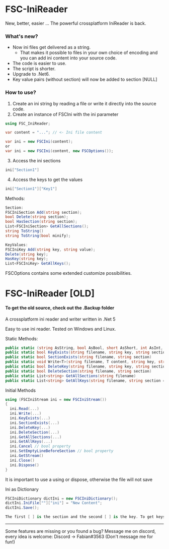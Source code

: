 # FSC-IniReader
New, better, easier ...
The powerful crossplatform IniReader is back.

### What's new?
- Now ini files get delivered as a string. 
    - That makes it possible to files in your own choice of encoding and you can add ini content into your source code.
- The code is easier to use.
- The script is shorter.
- Upgrade to .Net6.
- Key value pairs (without section) will now be added to section [NULL]

### How to use?
1. Create an ini string by reading a file or write it directly into the source code.
2. Create an instance of FSCIni with the ini parameter
```cs
using FSC_IniReader;

var content = "..."; // <- Ini file content

var ini = new FSCIni(content);
or
var ini = new FSCIni(content, new FSCOptions());
```
3. Access the ini sections
```cs
ini["Section1"]
```
4. Access the keys to get the values
```cs
ini["Section1"]["Key1"]
```

Methods:
```cs
Section:
FSCIniSection Add(string section);
bool Delete(string section);
bool HasSection(string section);
List<FSCIniSection> GetAllSections();
string ToString()
string ToString(bool minify);

KeyValues:
FSCIniKey Add(string key, string value);
Delete(string key);
HasKey(string key);
List<FSCIniKey> GetAllKeys();
```

FSCOptions contains some extended customize possibilities.

# FSC-IniReader [OLD]
#### To get the old source, check out the .Backup folder
A crossplatform ini reader and writer written in .Net 5

Easy to use ini reader. Tested on Windows and Linux.

Static Methods:
```cs
public static (string AsString, bool AsBool, short AsShort, int AsInt, long AsLong, float AsFloat, double AsDouble) Read(string filename, string key, string section = null)
public static bool KeyExists(string filename, string key, string section = null)
public static bool SectionExists(string filename, string section)
public static void Write<T>(string filename, T content, string key, string section = null)
public static bool DeleteKey(string filename, string key, string section = null)
public static bool DeleteSection(string filename, string section)
public static List<string> GetAllSections(string filename)
public static List<string> GetAllKeys(string filename, string section = "")
```

Initial Methods
```cs
using (FSCIniStream ini = new FSCIniStream())
{
  ini.Read(...)
  ini.Write(...)
  ini.KeyExists(...)
  ini.SectionExists(...)
  ini.DeleteKey(...)
  ini.DeleteSection(...)
  ini.GetAllSections(...)
  ini.GetAllKeys(...)
  ini.Cancel // bool property
  ini.SetEmptyLineBeforeSection // bool property
  ini.GetStream()
  ini.Close()
  ini.Dispose()
}
```
It is important to use a using or dispose, otherwise the file will not save

Ini as Dictionary
```cs
FSCIniDictionary dictIni = new FSCIniDictionary();
dictIni.IniFile[""]["ini"] = "New Content";
dictIni.Save();

The first [ ] is the section and the second [ ] is the key. To get keys without section, leave the section empty [""]
```

---
Some features are missing or you found a bug? Message me on discord, every idea is welcome: Discord -> Fabian#3563 (Don't message me for fun!)
